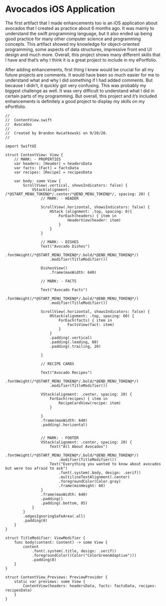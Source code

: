 # Avocados iOS Application

The first artifact that I made enhancements too is an iOS application about avocados that I created as practice about 6 months ago. It was mainly to understand the swift programming language, but it also ended up being good practice for many other computer science and programming concepts. This artifact showed my knowledge for object-oriented programming, some aspects of data structures, impressive front end UI design and much more. Overall, this project shows many different skills that I have and that’s why I think it is a great project to include in my ePortfolio.

After adding enhancements, first thing I knew would be crucial for all my future projects are comments. It would have been so much easier for me to understand what and why I did something if I had added comments. But because I didn’t, it quickly got very confusing. This was probably my biggest challenge as well. It was very difficult to understand what I did in certain parts of my programming. But overall, this project and it’s included enhancements is definitely a good project to display my skills on my ePortfolio.

```
//
//  ContentView.swift
//  Avocados
//
//  Created by Brandon Kwiatkowski on 9/20/20.
//

import SwiftUI

struct ContentView: View {
    // MARK: - PROPERTIES
    var headers: [Header] = headersData
    var facts: [Fact] = factsData
    var recipes: [Recipe] = recipesData
    
    var body: some View {
        ScrollView(.vertical, showsIndicators: false) {
            VStack(alignment: /*@START_MENU_TOKEN@*/.center/*@END_MENU_TOKEN@*/, spacing: 20) {
                // MARK: - HEADER
                
                ScrollView(.horizontal, showsIndicators: false) {
                    HStack (alignment: .top, spacing: 0){
                        ForEach(headers) { item in
                            HeaderView(header: item)
                        }
                    }
                }
                
                // MARK: - DISHES
                Text("Avocado Dishes")
                    .fontWeight(/*@START_MENU_TOKEN@*/.bold/*@END_MENU_TOKEN@*/)
                    .modifier(TitleModifier())
                
                DishesView()
                    .frame(maxWidth: 640)
                
                // MARK: - FACTS
                
                Text("Avocado Facts")
                    .fontWeight(/*@START_MENU_TOKEN@*/.bold/*@END_MENU_TOKEN@*/)
                    .modifier(TitleModifier())
                
                ScrollView(.horizontal, showsIndicators: false) {
                    HStack(alignment: .top, spacing: 60) {
                        ForEach(facts) { item in
                            FactsView(fact: item)
                        }
                    }
                    .padding(.vertical)
                    .padding(.leading, 60)
                    .padding(.trailing, 20)
                    
                }
                
                // RECIPE CARDS
                
                Text("Avocado Recipes")
                    .fontWeight(/*@START_MENU_TOKEN@*/.bold/*@END_MENU_TOKEN@*/)
                    .modifier(TitleModifier())
                
                VStack(alignment: .center, spacing: 20) {
                    ForEach(recipes) { item in
                        RecipeCardView(recipe: item)
                    }	

                }
                .frame(maxWidth: 640)
                .padding(.horizontal)
                
                
                // MARK: - FOOTER
                VStack(alignment: .center, spacing: 20) {
                    Text("All About Avocados")
                        .fontWeight(/*@START_MENU_TOKEN@*/.bold/*@END_MENU_TOKEN@*/)
                        .modifier(TitleModifier())
                    Text("Everything you wanted to know about avocados but were too afraid to ask")
                        .font(.system(.body, design: .serif))
                        .multilineTextAlignment(.center)
                        .foregroundColor(Color.gray)
                        .frame(minHeight: 60)
                }
                .frame(maxWidth: 640)
                .padding()
                .padding(.bottom, 85)
            }
        }
        .edgesIgnoringSafeArea(.all)
        .padding(0)
    }
}

struct TitleModifier: ViewModifier {
    func body(content: Content) -> some View {
        content
            .font(.system(.title, design: .serif))
            .foregroundColor((Color("ColorGreenAdaptive")))
            .padding(8)
    }
}

struct ContentView_Previews: PreviewProvider {
    static var previews: some View {
        ContentView(headers: headersData, facts: factsData, recipes: recipesData)
    }
}
```
